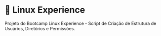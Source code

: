 # :penguin: Linux Experience
Projeto do Bootcamp Linux Experience - Script de Criação de Estrutura de Usuários, Diretórios e Permissões.

